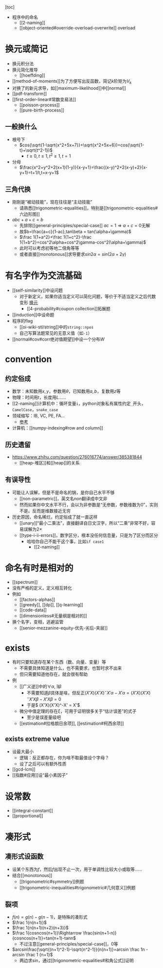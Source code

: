 [toc]
- 程序中的命名
  - [[2-naming]]
  - [[object-oriented#override-overload-overwrite]] overload
# 换元或简记
- 换元积分法
- 换元简化推导
  - [[hoeffding]]
- [[method-of-moments]]为了方便写出反函数，简记$k$阶矩为$V_k$
- 对换了的新元求导，如[[maximum-likelihood]]中[[normal]]
- [[pdf-transform]]
- [[first-order-linear#常数变易法]]
  - [[poisson-process]]
  - [[pure-birth-process]]
## 一般换什么
- 根号下
  - $cos(\sqrt{1-\sqrt{x^2+5x+7}}+\sqrt{x^2+5x+6})=cos(\sqrt{1-t}+\sqrt{t^2-1})$
    - $t\ge 0,t\le 1,t^2\ge 1,t=1$
- 分母
  - $\frac{x^2+y^2+2(x+1)(1-y)}{x-y+1}=\frac{(x-y)^2+2(x-y)+2}{x-y+1}=t+1/t,t=x-y+1$
## 三角代换
- 刚刚是“被动技能”，现在往往是“主动技能”
  - 请熟悉[[trigonometric-equalities]]，特别是[[trigonometric-equalities#六边形图]]
- $abc+a+c=b$
  - 先排除[[general-principles/special-case]] $ac=1\Rightarrow a+c=0$无解
  - 故$b=\frac{a+c}{1-ac},tan\beta = tan(\alpha+\gamma)$
  - $\frac 1{1+a^2}+\frac 1{1+c^2}-\frac 1{1+b^2}=cos^2\alpha+cos^2\gamma-cos^2(\alpha+\gamma)$
  - 此时可以考虑初等地二倍角等等
  - 或者直接[[monotonous]]求导要求$sin2\alpha=sin(2\alpha+2\gamma)$
# 有名字作为交流基础
- [[self-similarity]]中设问题
  - 对于新定义，如果你适当定义可以简化问题，等价于不适当定义之后代数变形 [换元](#换元或简记)
    - [[4-probability#coupon collection]]拓展题
- [[induction]]中设命题
- 程序的flag
  - [[oi-wiki-stl/string]]中的`string::npos`
  - 自己写算法题常见的无意义值（如`-1`）
- [[normal#cov#corr绝对值期望]]中设一个分布$W$
# convention
## 约定俗成
- 数学：未知数用$x,y$，参数用$\theta$，已知数用$a,b$，复数用$z$等
- 物理：时间用$t$，长度用$L$……
- [[2-naming]]计算机中：循环变量`i`，python对象私有属性约定`_`开头，`CamelCase`，`snake_case`
- 领域缩写：IB, VC, PE, FA...
  - [参考](https://zhuanlan.zhihu.com/p/42090782)
- 计算机：[[numpy-indexing#row and column]]
## 历史遗留
- https://www.zhihu.com/question/276016774/answer/385381844
  - [[heap-堆区]]和[[heap]]的关系
## 有误导性
- 可能让人误解，但是不是命名的锅，是你自己水平不够
  - [[non-parametric]]，英文名non翻译成中文非
  - 然而如果你中文水平不行，会以为非参数是“无参数，参数维数为0”，实则不是。反而是维数接近无穷
- 历史原因，命名稀烂，约定俗成了就一直这样
  - [[unary]]“最小二乘法”，直接翻译自日文汉字，所以“二乘”非常不好，容易误解为$2\times$
  - [[type-i-ii-errors]]，数字区分，根本没任何信息量，只是为了区分而区分
    - 哈哈你自己不能干这个事，比如`if case1`
      - [[2-naming]]
# 命名有时是相对的
- [[spectrum]]
- 没有严格的定义，定义相互转化
- 例如
  - [[factors-alphas]]
  - [[greedy]], [[dp]], [[q-learning]]
  - [[code-data]]
  - [[dimensionless#无量纲是相对的]]
- 换个名字，变相，逃避监管
  - [[senior-mezzanine-equity-优先-劣后-夹层]]
# exists
- 有时只要知道存在某个东西（数、向量、变量）等
  - 不需要具体知道是什么，也不需要求，也暂时求不出来
  - 但只需要知道他存在，就会很有帮助
- 例
  - [[广义逆]]中的$\forall \alpha, \exists \beta$
    - 不需要知道$\beta$具体是啥，但反正$(X'X)(X'X)^-X'\alpha - X'\alpha=(X'X)(X'X)^-X'X\beta - X'X\beta=0$
    - 于是$ (X'X)(X'X)^-X' = X'$
  - 微分中值定理的存在$\xi$，可用于证明很多关于“估计误差”的式子
    - 至少是误差量级吧
  - [[estimation#拉格朗日余项]], [[estimation#柯西余项]]
## exists extreme value
- 设最大最小
  - 逻辑：反正都存在，你为啥不取最值设个字母？
  - 设了之后可以有额外性质
- [[gcd-lcm]]
- [[指数#应用]]设“最小素因子”
# 设常数
- [[integral-constant]]
- [[proportional]]
# 凑形式
## 凑形式设函数
- 设某个东西为$f$，然后$f$出现不止一次，用于单调性比较大小或取等……
- 结合[[monotonous]]
  - [[trigonometric#symmetry]]例题
  - [[trigonometric-inequalities#trigonometric#几何意义]]例题
## 裂项
- $f(n)=g(n)-g(n-1)$，是特殊的凑形式
- $\frac 1{n(n+1)}$
- $\frac 1{n(n+1)(n+2)(n+3)}$
- $\frac 1{cosncos(n+1)}\Rightarrow \frac{sin(n+1-n)}{cosncos(n+1)}=tan(n+1)-tann$
  - 不过注意[[general-principles/special-case]]，0等
- $arcsin\frac{\sqrt{(n+1)^2-1}-\sqrt{n^2-1}}{n(n+1)}=arcsin \frac 1n - arcsin \frac 1 {n+1}$
  - 两边求sin，通过[[trigonometric-equalities#和角公式]]证明